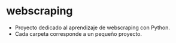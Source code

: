 # webscraping

- Proyecto dedicado al aprendizaje de webscraping con Python.
- Cada carpeta corresponde a un pequeño proyecto.
